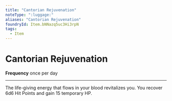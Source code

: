 ```yaml
---
title: "Cantorian Rejuvenation"
noteType: ":luggage:"
aliases: "Cantorian Rejuvenation"
foundryId: Item.bNNazq5uc3Hi3rpN
tags:
  - Item
---
```


# Cantorian Rejuvenation

**Frequency** once per day

* * *

The life-giving energy that flows in your blood revitalizes you. You recover 6d6 Hit Points and gain 15 temporary HP.

